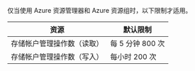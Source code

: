 仅当使用 Azure 资源管理器和 Azure 资源组时，以下限制才适用。

资源|默认限制
---|---
存储帐户管理操作数（读取）|每 5 分钟 800 次
存储帐户管理操作数（写入）|每小时 200 次

<!---HONumber=71-->